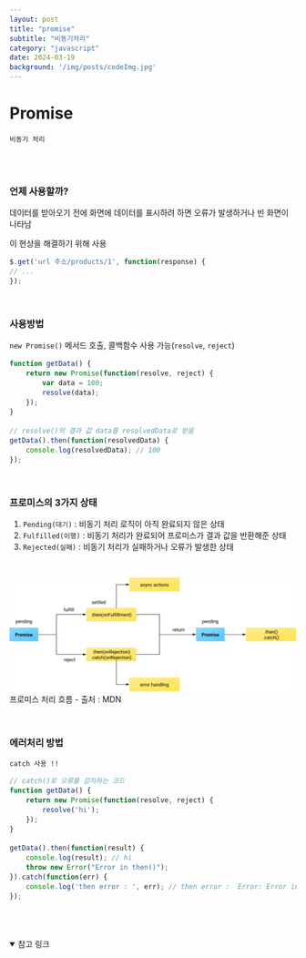 ```yaml
---
layout: post
title: "promise"
subtitle: "비동기처리"
category: "javascript"
date: 2024-03-19
background: '/img/posts/codeImg.jpg'
---
```



# Promise

`비동기 처리`

<br>
<br>

### 언제 사용할까?

데이터를 받아오기 전에 화면에 데이터를 표시하려 하면 오류가 발생하거나 빈 화면이 나타남

이 현상을 해결하기 위해 사용

```javascript
$.get('url 주소/products/1', function(response) {
// ...
});
```

<br>

### 사용방법

`new Promise()` 메서드 호출, 콜백함수 사용 가능(`resolve`, `reject`)

```javascript
function getData() {
    return new Promise(function(resolve, reject) {
        var data = 100;
        resolve(data);
    });
}

// resolve()의 결과 값 data를 resolvedData로 받음
getData().then(function(resolvedData) {
    console.log(resolvedData); // 100
});
```

<br>

### 프로미스의 3가지 상태

1. `Pending(대기)` : 비동기 처리 로직이 아직 완료되지 않은 상태
2. `Fulfilled(이행)` : 비동기 처리가 완료되어 프로미스가 결과 값을 반환해준 상태
3. `Rejected(실패)` : 비동기 처리가 실패하거나 오류가 발생한 상태

<br>

![alt text](/img/posts/promise.svg)
프로미스 처리 흐름 - 출처 : MDN

<br>

### 에러처리 방법

`catch 사용 !!`

```javascript
// catch()로 오류를 감지하는 코드
function getData() {
    return new Promise(function(resolve, reject) {
        resolve('hi');
    });
}

getData().then(function(result) {
    console.log(result); // hi
    throw new Error("Error in then()");
}).catch(function(err) {
    console.log('then error : ', err); // then error :  Error: Error in then()
});
```


<br>
<br>
<br>

<details open="open">
<summary>참고 링크</summary>
<div markdown="1">
<https://joshua1988.github.io/web-development/javascript/promise-for-beginners/>
<div>
